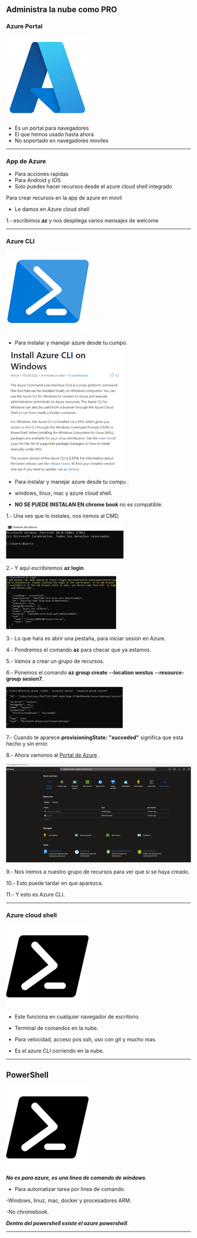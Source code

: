 ## Administra la nube como PRO

### Azure Portal

![Azure Portal](Imagenes/AzurePortal.jpg)

- Es un portal para navegadores
- El que hemos usado hasta ahora
- No soportado en navegadores moviles

-----------------------------------------------------------

### App de Azure

- Para acciones rapidas
- Para Android y IOS
- Solo puedes hacer recursos desde el azure cloud shell integrado

Para crear recursos en la app de azure en movil


- Le damos en Azure cloud shell

1.- escribimos **az** y nos despliega varios mensajes de welcome


-----------------------------------------------------------------------------------------


### Azure CLI

![Azure CLI](Imagenes/AzureCLI.png)

- Para instalar y manejar azure desde tu cumpo.

![Instalar](Imagenes/instalCLI.PNG)

- Para instalar y manejar azure desde tu compu .

- windows, linux, mac y azure cloud shell.

- **NO SE PUEDE INSTALAN EN chrome book** no es compatible.


1.- Una ves que lo instales, nos iremos al CMD.

![Abrimos CMD](Imagenes/abrimoscmd.PNG)

2.- Y aqui escribiremos **az login**.

![Comando az login](Imagenes/comandoparaazure.PNG)

3.- Lo que hara es abrir una pestaña, para iniciar sesion en Azure.

4.- Pondremos el comando **az** para checar que ya estamos.



5.- Vamos a crear un grupo de recursos.

6.- Ponemos el comando **az group create** **--location westus** **--resource-group** **sesion7**.

![Crear Nuevo grupo de recursos](Imagenes/nuevogrupoderesursossesion7.PNG)

7.- Cuando te aparece **provisioningState:** **"succeded"** significa que esta hecho y sin error.

8.- Ahora vamonos al [Portal de Azure](https://portal.azure.com/#home) .

![Portal Azure](Imagenes/PortalAzure.PNG)

9.- Nos iremos a nuestro grupo de recursos para ver que si se haya creado.

10.- Esto puede tardar en que aparezca.

11.- Y esto es Azure CLI.

--------------------------------------------------------------------------------------------

### Azure cloud shell

![Cloud Shell](Imagenes/powewrshell.png)

- Este funciona en cualquier navegador de escritorio.

- Terminal de comandos en la nube.

- Para velocidad, acceso pos ssh, uso con git y mucho mas.

- Es el azure CLI corriendo en la nube.

---------------------------------------------------------------------------------------------

## PowerShell

![PowerShell](Imagenes/powewrshell.png)

***No es para azure, es una linea de comando de windows***.

- Para automatizar tarea por linea de comando.

-Windows, linuz, mac, docker y procesadores ARM.

-No chromebook.

***Dentro del powershell existe el azure powershell***.

----------------------------------------------------------------------------------------------
